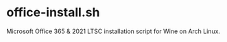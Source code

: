 # office-install.sh
Microsoft Office 365 &amp; 2021 LTSC installation script for Wine on Arch Linux.
